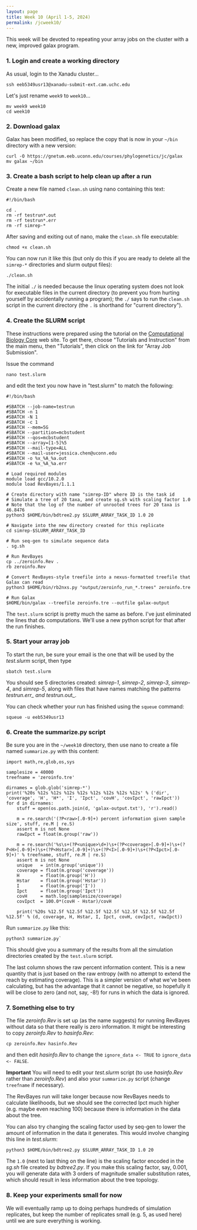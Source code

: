 ```yaml
---
layout: page
title: Week 10 (April 1-5, 2024)
permalink: /jcweek10/
---
```


This week will be devoted to repeating your array jobs on the cluster with a new, improved galax program.

### 1. Login and create a working directory

As usual, login to the Xanadu cluster...

    ssh eeb5349usr13@xanadu-submit-ext.cam.uchc.edu
    
Let's just rename `week9` to `week10`...

    mv week9 week10
    cd week10
    
### 2. Download galax

Galax has been modified, so replace the copy that is now in your `~/bin` directory with a new version:

    curl -O https://gnetum.eeb.uconn.edu/courses/phylogenetics/jc/galax
    mv galax ~/bin
    
### 3. Create a bash script to help clean up after a run

Create a new file named `clean.sh` using nano containing this text:

    #!/bin/bash
    
    cd .
    rm -rf testrun*.out
    rm -rf testrun*.err
    rm -rf simrep-*
    
After saving and exiting out of nano, make the `clean.sh` file executable:

    chmod +x clean.sh
    
You can now run it like this (but only do this if you are ready to delete all the `simrep-*` directories and slurm output files):

    ./clean.sh

The initial `./` is needed because the linux operating system does not look for executable files in the current directory (to prevent you from hurting yourself by accidentally running a program); the `./` says to run the `clean.sh` script in the current directory (the `.` is shorthand for "current directory").
    
### 4. Create the SLURM script

These instructions were prepared using the tutorial on the [Computational Biology Core](https://bioinformatics.uconn.edu) web site. To get there, choose "Tutorials and Instruction" from the main menu, then "Tutorials", then click on the link for "Array Job Submission".

Issue the command 

    nano test.slurm
    
and edit the text you now have in "test.slurm" to match the following:

    #!/bin/bash
    
    #SBATCH --job-name=testrun
    #SBATCH -n 1
    #SBATCH -N 1
    #SBATCH -c 1
    #SBATCH --mem=5G
    #SBATCH --partition=mcbstudent
    #SBATCH --qos=mcbstudent
    #SBATCH --array=[1-5]%5
    #SBATCH --mail-type=ALL
    #SBATCH --mail-user=jessica.chen@uconn.edu
    #SBATCH -o %x_%A_%a.out
    #SBATCH -e %x_%A_%a.err
    
    # Load required modules
    module load gcc/10.2.0
    module load RevBayes/1.1.1
    
    # Create directory with name "simrep-ID" where ID is the task id
    # Simulate a tree of 20 taxa, and create sg.sh with scaling factor 1.0
    # Note that the log of the number of unrooted trees for 20 taxa is 46.8476
    python3 $HOME/bin/bdtree2.py $SLURM_ARRAY_TASK_ID 1.0 20
    
    # Navigate into the new directory created for this replicate
    cd simrep-$SLURM_ARRAY_TASK_ID
    
    # Run seq-gen to simulate sequence data
    . sg.sh
    
    # Run RevBayes
    cp ../zeroinfo.Rev .
    rb zeroinfo.Rev
    
    # Convert RevBayes-style treefile into a nexus-formatted treefile that Galax can read
    python3 $HOME/bin/rb2nxs.py "output/zeroinfo_run_*.trees" zeroinfo.tre
    
    # Run Galax
    $HOME/bin/galax --treefile zeroinfo.tre --outfile galax-output
    
The `test.slurm` script is pretty much the same as before. I've just eliminated the lines that do computations. We'll use a new python script for that after the run finishes.    

### 5. Start your array job

To start the run, be sure your email is the one that will be used by the _test.slurm_ script, then type

    sbatch test.slurm
    
You should see 5 directories created: _simrep-1_, _simrep-2_, _simrep-3_, _simrep-4_, and _simrep-5_, along with files that have names matching the patterns _testrun_*.err_ and _testrun_*.out_.

You can check whether your run has finished using the `squeue` command:

    squeue -u eeb5349usr13
    
### 6. Create the summarize.py script

Be sure you are in the `~/week10` directory, then use nano to create a file named `summarize.py` with this content:

    import math,re,glob,os,sys
    
    samplesize = 40000
    treefname = 'zeroinfo.tre'
    
    dirnames = glob.glob('simrep-*')
    print('%20s %12s %12s %12s %12s %12s %12s %12s %12s' % ('dir', 'coverage', 'H', 'H*', 'I', 'Ipct', 'covH', 'covIpct', 'rawIpct'))
    for d in dirnames:
        stuff = open(os.path.join(d, 'galax-output.txt'), 'r').read()
    
        m = re.search('(?P<raw>[.0-9]+) percent information given sample size', stuff, re.M | re.S)
        assert m is not None
        rawIpct = float(m.group('raw'))
        
        m = re.search('%s\s+(?P<unique>\d+)\s+(?P<coverage>[.0-9]+)\s+(?P<H>[.0-9]+)\s+(?P<Hstar>[.0-9]+)\s+(?P<I>[.0-9]+)\s+(?P<Ipct>[.0-9]+)' % treefname, stuff, re.M | re.S)
        assert m is not None
        unique   = int(m.group('unique'))
        coverage = float(m.group('coverage'))
        H        = float(m.group('H'))
        Hstar    = float(m.group('Hstar'))
        I        = float(m.group('I'))
        Ipct     = float(m.group('Ipct'))
        covH     = math.log(samplesize/coverage)
        covIpct  = 100.0*(covH - Hstar)/covH
        
        print('%20s %12.5f %12.5f %12.5f %12.5f %12.5f %12.5f %12.5f %12.5f' % (d, coverage, H, Hstar, I, Ipct, covH, covIpct, rawIpct))

Run `summarize.py` like this:

    python3 summarize.py`
    
This should give you a summary of the results from all the simulation directories created by the `test.slurm` script.

The last column shows the raw percent information content. This is a new quantity that is just based on the raw entropy (with no attempt to extend the reach by estimating coverage). This is a simpler version of what we've been calculating, but has the advantage that it cannot be negative, so hopefully it will be close to zero (and not, say, -8!) for runs in which the data is ignored.

### 7. Something else to try

The file _zeroinfo.Rev_ is set up (as the name suggests) for running RevBayes without data so that there really is zero information. It might be interesting to copy _zeroinfo.Rev_ to _hasinfo.Rev_:

    cp zeroinfo.Rev hasinfo.Rev

and then edit _hasinfo.Rev_ to change the `ignore_data <- TRUE` to `ignore_data <- FALSE`. 

**Important** You will need to edit your _test.slurm_ script (to use _hasinfo.Rev_ rather than _zeroinfo.Rev_) and also your `summarize.py` script (change `treefname` if necessary). 

The RevBayes run will take longer because now RevBayes needs to calculate likelihoods, but we should see the corrected Ipct much higher (e.g. maybe even reaching 100) because there is information in the data about the tree.

You can also try changing the scaling factor used by seq-gen to lower the amount of information in the data it generates. This would involve changing this line in _test.slurm_:

    python3 $HOME/bin/bdtree2.py $SLURM_ARRAY_TASK_ID 1.0 20

The `1.0` (next to last thing on the line) is the scaling factor encoded in the _sg.sh_ file created by _bdtree2.py_. If you make this scaling factor, say, 0.001, you will generate data with 3 orders of magnitude smaller substitution rates, which should result in less information about the tree topology.

### 8. Keep your experiments small for now

We will eventually ramp up to doing perhaps hundreds of simulation replicates, but keep the number of replicates small (e.g. 5, as used here) until we are sure everything is working.

